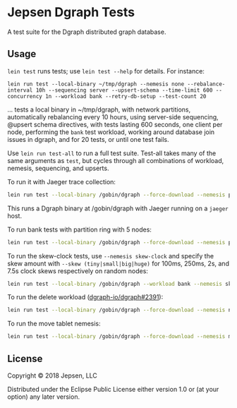 # Jepsen Dgraph Tests

A test suite for the Dgraph distributed graph database.

## Usage

`lein test` runs tests; use `lein test --help` for details. For instance:

```
lein run test --local-binary ~/tmp/dgraph --nemesis none --rebalance-interval 10h --sequencing server --upsert-schema --time-limit 600 --concurrency 1n --workload bank --retry-db-setup --test-count 20
```

... tests a local binary in ~/tmp/dgraph, with network partitions, automatically rebalancing every 10 hours, using server-side sequencing, @upsert schema directives, with tests lasting 600 seconds, one client per node, performing the `bank` test workload, working around database join issues in dgraph, and for 20 tests, or until one test fails.

Use `lein run test-all` to run a full test suite. Test-all takes many of the
same arguments as `test`, but cycles through all combinations of workload,
nemesis, sequencing, and upserts.

To run it with Jaeger trace collection:

```sh
lein run test --local-binary /gobin/dgraph --force-download --nemesis partition-ring --workload bank --rebalance-interval 10h --upsert-schema --time-limit 600 --concurrency 30 --nodes "n1, n2, n3" --replicas 3 --test-count 20 --dgraph-jaeger-collector http://jaeger:14268 --tracing http://jaeger:14268/api/traces
```

This runs a Dgraph binary at /gobin/dgraph with Jaeger running on a `jaeger` host.

To run bank tests with partition ring with 5 nodes:

```sh
lein run test --local-binary /gobin/dgraph --force-download --nemesis partition-ring --workload bank --rebalance-interval 10h --upsert-schema --time-limit 600 --concurrency 30 --replicas 3 --test-count 20 --dgraph-jaeger-collector http://jaeger:14268 --tracing http://jaeger:14268/api/traces
```

To run the skew-clock tests, use `--nemesis skew-clock` and specify the skew amount with `--skew (tiny|small|big|huge)` for 100ms, 250ms, 2s, and 7.5s clock skews respectively on random nodes:

```sh
lein run test --local-binary /gobin/dgraph --workload bank --nemesis skew-clock --skew small --rebalance-interval 10h --upsert-schema --time-limit 600 --dgraph-jaeger-collector http://jaeger:14268
```

To run the delete workload ([dgraph-io/dgraph#2391](https://github.com/dgraph-io/dgraph/issues/2391#issuecomment-391442598)):

```sh
lein run test --local-binary /gobin/dgraph --force-download --nemesis none --rebalance-interval 10h --sequencing server --upsert-schema --time-limit 600 --concurrency 30 --workload delete --retry-db-setup --test-count 20 --dgraph-jaeger-collector http://jaeger:14268
```

To run the move tablet nemesis:

```sh
lein run test --local-binary /gobin/dgraph --force-download --nemesis move-tablet --rebalance-interval 10h --time-limit 600 --concurrency 1n --nemesis move-tablet --workload bank --upsert-schema --dgraph-jaeger-collector http://jaeger:14268 --tracing http://jaeger:14268/api/traces --test-count 20
```

## License

Copyright © 2018 Jepsen, LLC

Distributed under the Eclipse Public License either version 1.0 or (at
your option) any later version.
